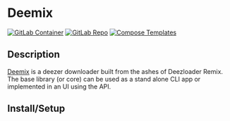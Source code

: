 # Deemix

[![GitLab Container](https://img.shields.io/static/v1?style=flat-square&color=607D8B&label=gitlab&message=container)](https://gitlab.com/Bockiii/deemix-docker/container_registry)
[![GitLab Repo](https://img.shields.io/static/v1?style=flat-square&color=607D8B&label=gitlab&message=repo)](https://gitlab.com/Bockiii/deemix-docker)
[![Compose Templates](https://img.shields.io/static/v1?style=flat-square&color=607D8B&label=compose&message=templates)](https://github.com/GhostWriters/DockSTARTer/tree/master/compose/.apps/deemix)

## Description

[Deemix](https://gitlab.com/Bockiii/deemix-docker) is a deezer downloader built from the ashes of Deezloader Remix. The base library (or core) can be used as a stand alone CLI app or implemented in an UI using the API.

## Install/Setup
